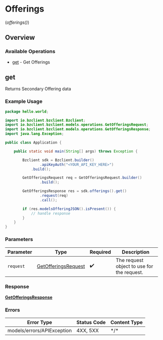 # Offerings
(*offerings()*)

## Overview

### Available Operations

* [get](#get) - Get Offerings

## get

Returns Secondary Offering data

### Example Usage

```java
package hello.world;

import io.bzclient.bzclient.Bzclient;
import io.bzclient.bzclient.models.operations.GetOfferingsRequest;
import io.bzclient.bzclient.models.operations.GetOfferingsResponse;
import java.lang.Exception;

public class Application {

    public static void main(String[] args) throws Exception {

        Bzclient sdk = Bzclient.builder()
                .apiKeyAuth("<YOUR_API_KEY_HERE>")
            .build();

        GetOfferingsRequest req = GetOfferingsRequest.builder()
                .build();

        GetOfferingsResponse res = sdk.offerings().get()
                .request(req)
                .call();

        if (res.modelsOfferingJSON().isPresent()) {
            // handle response
        }
    }
}
```

### Parameters

| Parameter                                                             | Type                                                                  | Required                                                              | Description                                                           |
| --------------------------------------------------------------------- | --------------------------------------------------------------------- | --------------------------------------------------------------------- | --------------------------------------------------------------------- |
| `request`                                                             | [GetOfferingsRequest](../../models/operations/GetOfferingsRequest.md) | :heavy_check_mark:                                                    | The request object to use for the request.                            |

### Response

**[GetOfferingsResponse](../../models/operations/GetOfferingsResponse.md)**

### Errors

| Error Type                 | Status Code                | Content Type               |
| -------------------------- | -------------------------- | -------------------------- |
| models/errors/APIException | 4XX, 5XX                   | \*/\*                      |